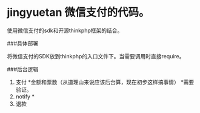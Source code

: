 # jingyuetan 微信支付的代码。 

使用微信支付的sdk和开源thinkphp框架的结合。 

###具体部署

将微信支付的SDK放到thinkphp的入口文件下。当需要调用时直接require。

###后台逻辑

1.  支付
        *金额和票数（从道理山来说应该后台算，现在初步这样搞事情）
        *需要验证。
2.  notify
        *
3.  退款
      
